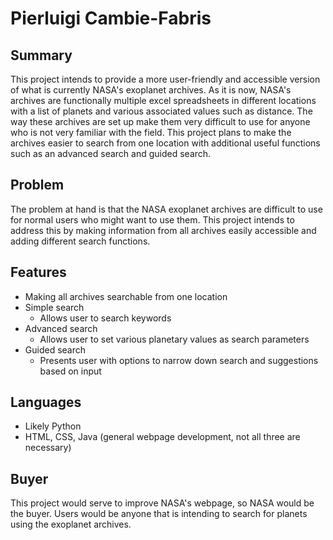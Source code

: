 # Pierluigi Cambie-Fabris
  ## Summary
  This project intends to provide a more user-friendly and accessible version of what is currently NASA's exoplanet archives. As it is now, NASA's archives are functionally multiple excel spreadsheets in different locations with a list of planets and various associated values such as distance. The way these archives are set up make them very difficult to use for anyone who is not very familiar with the field. This project plans to make the archives easier to search from one location with additional useful functions such as an advanced search and guided search.
  ## Problem
  The problem at hand is that the NASA exoplanet archives are difficult to use for normal users who might want to use them. This project intends to address this by making information from all archives easily accessible and adding different search functions.
  ## Features
  * Making all archives searchable from one location
  * Simple search
    * Allows user to search keywords
  * Advanced search
    * Allows user to set various planetary values as search parameters
  * Guided search
    * Presents user with options to narrow down search and suggestions based on input
  ## Languages
  * Likely Python
  * HTML, CSS, Java (general webpage development, not all three are necessary)
  ## Buyer
  This project would serve to improve NASA's webpage, so NASA would be the buyer. Users would be anyone that is intending to search for planets using the exoplanet archives.
